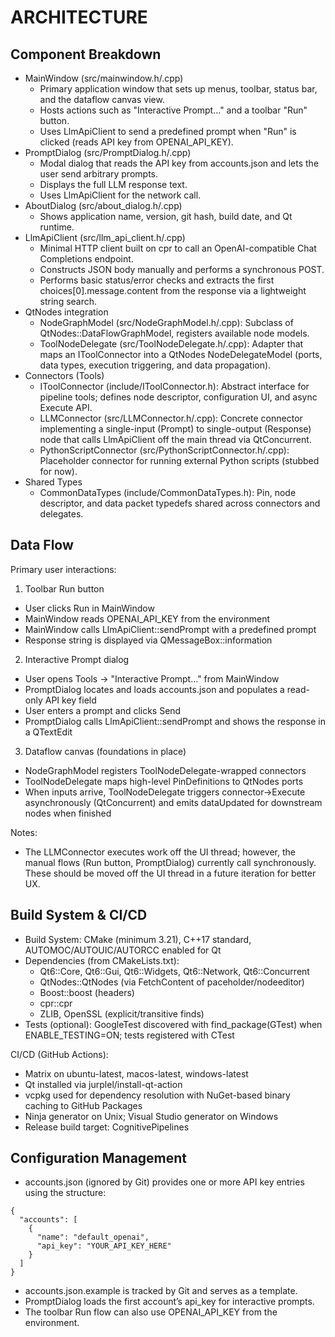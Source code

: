 # ARCHITECTURE

## Component Breakdown
- MainWindow (src/mainwindow.h/.cpp)
  - Primary application window that sets up menus, toolbar, status bar, and the dataflow canvas view.
  - Hosts actions such as "Interactive Prompt..." and a toolbar "Run" button.
  - Uses LlmApiClient to send a predefined prompt when "Run" is clicked (reads API key from OPENAI_API_KEY).
- PromptDialog (src/PromptDialog.h/.cpp)
  - Modal dialog that reads the API key from accounts.json and lets the user send arbitrary prompts.
  - Displays the full LLM response text.
  - Uses LlmApiClient for the network call.
- AboutDialog (src/about_dialog.h/.cpp)
  - Shows application name, version, git hash, build date, and Qt runtime.
- LlmApiClient (src/llm_api_client.h/.cpp)
  - Minimal HTTP client built on cpr to call an OpenAI-compatible Chat Completions endpoint.
  - Constructs JSON body manually and performs a synchronous POST.
  - Performs basic status/error checks and extracts the first choices[0].message.content from the response via a lightweight string search.
- QtNodes integration
  - NodeGraphModel (src/NodeGraphModel.h/.cpp): Subclass of QtNodes::DataFlowGraphModel, registers available node models.
  - ToolNodeDelegate (src/ToolNodeDelegate.h/.cpp): Adapter that maps an IToolConnector into a QtNodes NodeDelegateModel (ports, data types, execution triggering, and data propagation).
- Connectors (Tools)
  - IToolConnector (include/IToolConnector.h): Abstract interface for pipeline tools; defines node descriptor, configuration UI, and async Execute API.
  - LLMConnector (src/LLMConnector.h/.cpp): Concrete connector implementing a single-input (Prompt) to single-output (Response) node that calls LlmApiClient off the main thread via QtConcurrent.
  - PythonScriptConnector (src/PythonScriptConnector.h/.cpp): Placeholder connector for running external Python scripts (stubbed for now).
- Shared Types
  - CommonDataTypes (include/CommonDataTypes.h): Pin, node descriptor, and data packet typedefs shared across connectors and delegates.

## Data Flow
Primary user interactions:
1) Toolbar Run button
- User clicks Run in MainWindow
- MainWindow reads OPENAI_API_KEY from the environment
- MainWindow calls LlmApiClient::sendPrompt with a predefined prompt
- Response string is displayed via QMessageBox::information

2) Interactive Prompt dialog
- User opens Tools -> "Interactive Prompt..." from MainWindow
- PromptDialog locates and loads accounts.json and populates a read-only API key field
- User enters a prompt and clicks Send
- PromptDialog calls LlmApiClient::sendPrompt and shows the response in a QTextEdit

3) Dataflow canvas (foundations in place)
- NodeGraphModel registers ToolNodeDelegate-wrapped connectors
- ToolNodeDelegate maps high-level PinDefinitions to QtNodes ports
- When inputs arrive, ToolNodeDelegate triggers connector->Execute asynchronously (QtConcurrent) and emits dataUpdated for downstream nodes when finished

Notes:
- The LLMConnector executes work off the UI thread; however, the manual flows (Run button, PromptDialog) currently call synchronously. These should be moved off the UI thread in a future iteration for better UX.

## Build System & CI/CD
- Build System: CMake (minimum 3.21), C++17 standard, AUTOMOC/AUTOUIC/AUTORCC enabled for Qt
- Dependencies (from CMakeLists.txt):
  - Qt6::Core, Qt6::Gui, Qt6::Widgets, Qt6::Network, Qt6::Concurrent
  - QtNodes::QtNodes (via FetchContent of paceholder/nodeeditor)
  - Boost::boost (headers)
  - cpr::cpr
  - ZLIB, OpenSSL (explicit/transitive finds)
- Tests (optional): GoogleTest discovered with find_package(GTest) when ENABLE_TESTING=ON; tests registered with CTest

CI/CD (GitHub Actions):
- Matrix on ubuntu-latest, macos-latest, windows-latest
- Qt installed via jurplel/install-qt-action
- vcpkg used for dependency resolution with NuGet-based binary caching to GitHub Packages
- Ninja generator on Unix; Visual Studio generator on Windows
- Release build target: CognitivePipelines

## Configuration Management
- accounts.json (ignored by Git) provides one or more API key entries using the structure:
```
{
  "accounts": [
    {
      "name": "default_openai",
      "api_key": "YOUR_API_KEY_HERE"
    }
  ]
}
```
- accounts.json.example is tracked by Git and serves as a template.
- PromptDialog loads the first account’s api_key for interactive prompts.
- The toolbar Run flow can also use OPENAI_API_KEY from the environment.
